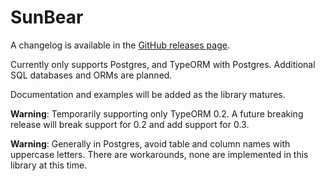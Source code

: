 # SunBear

A changelog is available in the [GitHub releases page](https://github.com/inscreen/sunbear/releases).

Currently only supports Postgres, and TypeORM with Postgres. Additional SQL databases and ORMs are planned.

Documentation and examples will be added as the library matures.

**Warning**: Temporarily supporting only TypeORM 0.2. A future breaking release will break support for 0.2 and add support for 0.3.

**Warning**: Generally in Postgres, avoid table and column names with uppercase letters. There are workarounds, none are implemented in this library at this time.